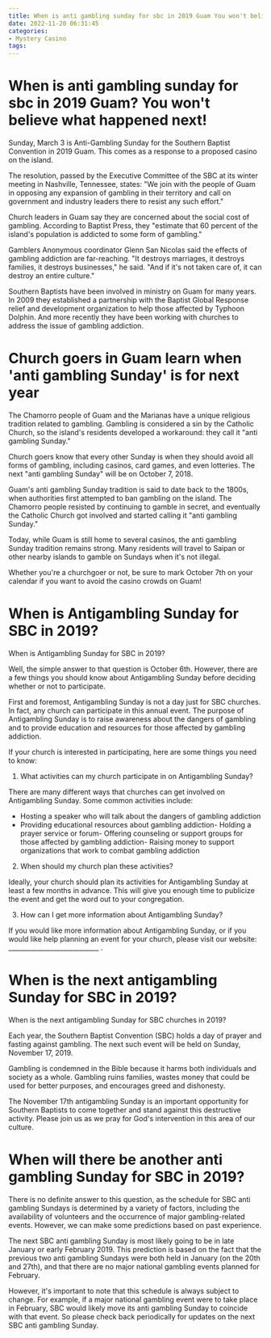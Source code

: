 ```yaml
---
title: When is anti gambling sunday for sbc in 2019 Guam You won't believe what happened next!
date: 2022-11-20 06:31:45
categories:
- Mystery Casino
tags:
---
```



#  When is anti gambling sunday for sbc in 2019 Guam? You won't believe what happened next!

Sunday, March 3 is Anti-Gambling Sunday for the Southern Baptist Convention in 2019 Guam. This comes as a response to a proposed casino on the island.

The resolution, passed by the Executive Committee of the SBC at its winter meeting in Nashville, Tennessee, states: "We join with the people of Guam in opposing any expansion of gambling in their territory and call on government and industry leaders there to resist any such effort."

Church leaders in Guam say they are concerned about the social cost of gambling. According to Baptist Press, they "estimate that 60 percent of the island's population is addicted to some form of gambling."

Gamblers Anonymous coordinator Glenn San Nicolas said the effects of gambling addiction are far-reaching. "It destroys marriages, it destroys families, it destroys businesses," he said. "And if it's not taken care of, it can destroy an entire culture."

Southern Baptists have been involved in ministry on Guam for many years. In 2009 they established a partnership with the Baptist Global Response relief and development organization to help those affected by Typhoon Dolphin. And more recently they have been working with churches to address the issue of gambling addiction.

#  Church goers in Guam learn when 'anti gambling Sunday' is for next year

The Chamorro people of Guam and the Marianas have a unique religious tradition related to gambling. Gambling is considered a sin by the Catholic Church, so the island's residents developed a workaround: they call it "anti gambling Sunday."

Church goers know that every other Sunday is when they should avoid all forms of gambling, including casinos, card games, and even lotteries. The next "anti gambling Sunday" will be on October 7, 2018.

Guam's anti gambling Sunday tradition is said to date back to the 1800s, when authorities first attempted to ban gambling on the island. The Chamorro people resisted by continuing to gamble in secret, and eventually the Catholic Church got involved and started calling it "anti gambling Sunday."

Today, while Guam is still home to several casinos, the anti gambling Sunday tradition remains strong. Many residents will travel to Saipan or other nearby islands to gamble on Sundays when it's not illegal.

Whether you're a churchgoer or not, be sure to mark October 7th on your calendar if you want to avoid the casino crowds on Guam!

#  When is Antigambling Sunday for SBC in 2019?

When is Antigambling Sunday for SBC in 2019?

Well, the simple answer to that question is October 6th. However, there are a few things you should know about Antigambling Sunday before deciding whether or not to participate.

First and foremost, Antigambling Sunday is not a day just for SBC churches. In fact, any church can participate in this annual event. The purpose of Antigambling Sunday is to raise awareness about the dangers of gambling and to provide education and resources for those affected by gambling addiction.

If your church is interested in participating, here are some things you need to know:

1. What activities can my church participate in on Antigambling Sunday?

There are many different ways that churches can get involved on Antigambling Sunday. Some common activities include:

- Hosting a speaker who will talk about the dangers of gambling addiction
- Providing educational resources about gambling addiction- Holding a prayer service or forum- Offering counseling or support groups for those affected by gambling addiction- Raising money to support organizations that work to combat gambling addiction
2. When should my church plan these activities?

Ideally, your church should plan its activities for Antigambling Sunday at least a few months in advance. This will give you enough time to publicize the event and get the word out to your congregation.

3. How can I get more information about Antigambling Sunday?

If you would like more information about Antigambling Sunday, or if you would like help planning an event for your church, please visit our website: ____________________________ .

#  When is the next antigambling Sunday for SBC in 2019?

When is the next antigambling Sunday for SBC churches in 2019?

Each year, the Southern Baptist Convention (SBC) holds a day of prayer and fasting against gambling. The next such event will be held on Sunday, November 17, 2019.

Gambling is condemned in the Bible because it harms both individuals and society as a whole. Gambling ruins families, wastes money that could be used for better purposes, and encourages greed and dishonesty.

The November 17th antigambling Sunday is an important opportunity for Southern Baptists to come together and stand against this destructive activity. Please join us as we pray for God's intervention in this area of our culture.

#  When will there be another anti gambling Sunday for SBC in 2019?

There is no definite answer to this question, as the schedule for SBC anti gambling Sundays is determined by a variety of factors, including the availability of volunteers and the occurrence of major gambling-related events. However, we can make some predictions based on past experience.

The next SBC anti gambling Sunday is most likely going to be in late January or early February 2019. This prediction is based on the fact that the previous two anti gambling Sundays were both held in January (on the 20th and 27th), and that there are no major national gambling events planned for February.

However, it's important to note that this schedule is always subject to change. For example, if a major national gambling event were to take place in February, SBC would likely move its anti gambling Sunday to coincide with that event. So please check back periodically for updates on the next SBC anti gambling Sunday.